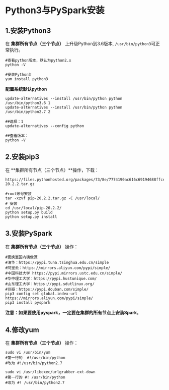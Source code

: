 Python3与PySpark安装
================================================================================
## 1.安装Python3
在 **集群所有节点（三个节点）** 上升级Python到3.6版本,  `/usr/bin/python3`可正常执行。
```shell
#查看python版本，默认为python2.x
python -V

#安装Python3
yum install python3
```

**配置系统默认python**
```shell
update-alternatives --install /usr/bin/python python /usr/bin/python3.6 1
update-alternatives --install /usr/bin/python python /usr/bin/python2.7 2

##选择：1
update-alternatives --config python

##查看版本：
python -V
```

## 2.安装pip3
在 **集群所有节点（三个节点）**操作，下载：
```
https://files.pythonhosted.org/packages/73/8e/7774190ac616c69194688ffce7c1b2a097749792fea42e390e7ddfdef8bc/pip-20.2.2.tar.gz
```
```shell
#root账号安装
tar -xzvf pip-20.2.2.tar.gz -C /usr/local/
# 安装
cd /usr/local/pip-20.2.2/
python setup.py build
python setup.py install
```

## 3.安装PySpark
在 **集群所有节点（三个节点）** 操作：
```shell
#更换至国内镜像源
#清华：https://pypi.tuna.tsinghua.edu.cn/simple
#阿里云：https://mirrors.aliyun.com/pypi/simple/
#中国科技大学 https://pypi.mirrors.ustc.edu.cn/simple/
#华中理工大学：https://pypi.hustunique.com/
#山东理工大学：https://pypi.sdutlinux.org/
#豆瓣：https://pypi.douban.com/simple/
pip3 config set global.index-url https://mirrors.aliyun.com/pypi/simple/
pip3 install pyspark
```
**注意：如果要使用pyspark，一定要在集群的所有节点上安装Spark**。

## 4.修改yum
在 **集群所有节点（三个节点）** 操作：
```shell 
sudo vi /usr/bin/yum
#第一行的  #!/usr/bin/python
#改为 #!/usr/bin/python2.7

sudo vi /usr/libexec/urlgrabber-ext-down
#第一行的 #! /usr/bin/python
#改为 #! /usr/bin/python2.7
```